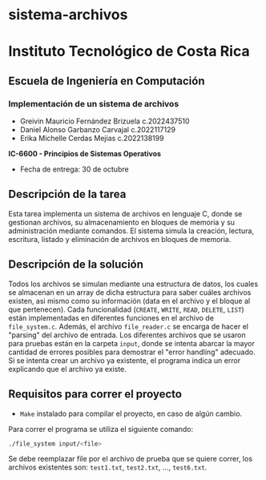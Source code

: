 # sistema-archivos

# Instituto Tecnológico de Costa Rica
## Escuela de Ingeniería en Computación
### Implementación de un sistema de archivos

- Greivin Mauricio Fernández Brizuela c.2022437510
- Daniel Alonso Garbanzo Carvajal c.2022117129
- Erika Michelle Cerdas Mejias c.2022138199

**IC-6600 - Principios de Sistemas Operativos**
* Fecha de entrega: 30 de octubre

## Descripción de la tarea

Esta tarea implementa un sistema de archivos en lenguaje C, donde se gestionan archivos, su almacenamiento en bloques de memoria y su administración mediante comandos. El sistema simula la creación, lectura, escritura, listado y eliminación de archivos en bloques de memoria.

## Descripción de la solución

Todos los archivos se simulan mediante una estructura de datos, los cuales se almacenan en un array de dicha estructura para saber cuáles archivos existen, asi mismo como su información (data en el archivo y el bloque al que pertenecen). Cada funcionalidad (`CREATE`, `WRITE`, `READ`, `DELETE`, `LIST`) están implementadas en diferentes funciones en el archivo de `file_system.c`. Además, el archivo `file_reader.c` se encarga de hacer el "parsing" del archivo de entrada. Los diferentes archivos que se usaron para pruebas están en la carpeta `input`, donde se intenta abarcar la mayor cantidad de errores posibles para demostrar el "error handling" adecuado. Si se intenta crear un archivo ya existente, el programa indica un error explicando que el archivo ya existe.


## Requisitos para correr el proyecto
- `Make` instalado para compilar el proyecto, en caso de algún cambio.

Para correr el programa se utiliza el siguiente comando:
```bash
./file_system input/<file>
```
Se debe reemplazar file por el archivo de prueba que se quiere correr, los archivos existentes son: `test1.txt`, `test2.txt`, ..., `test6.txt`.
